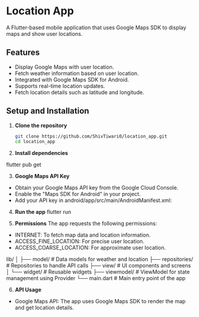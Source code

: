 # Location App

A Flutter-based mobile application that uses Google Maps SDK to display maps and show user locations.

## Features

- Display Google Maps with user location.
- Fetch weather information based on user location.
- Integrated with Google Maps SDK for Android.
- Supports real-time location updates.
- Fetch location details such as latitude and longitude.

## Setup and Installation

1. **Clone the repository**

   ```bash
   git clone https://github.com/ShivTiwari0/location_app.git
   cd location_app

2. **Install dependencies**
  
  flutter pub get

3. **Google Maps API Key**
 * Obtain your Google Maps API key from the Google Cloud Console.
 * Enable the "Maps SDK for Android" in your project.
 * Add your API key in android/app/src/main/AndroidManifest.xml:

<meta-data
    android:name="com.google.android.geo.API_KEY"
    android:value="YOUR_API_KEY_HERE"/>

4. **Run the app**
  flutter run

5. **Permissions**
The app requests the following permissions:

* INTERNET: To fetch map data and location information.
* ACCESS_FINE_LOCATION: For precise user location.
* ACCESS_COARSE_LOCATION: For approximate user location.

lib/
│
├── model/                 # Data models for weather and location
├── repositories/          # Repositories to handle API calls
├── view/                  # UI components and screens
│   └── widget/            # Reusable widgets
├── viewmodel/             # ViewModel for state management using Provider
└── main.dart              # Main entry point of the app

6. **API Usage**
* Google Maps API: The app uses Google Maps SDK to render the map and get location details.